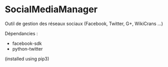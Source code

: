 # SocialMediaManager
Outil de gestion des réseaux sociaux (Facebook, Twitter, G+, WikiCrans ...)

Dépendancies :
 * facebook-sdk
 * python-twitter

(installed using pip3)

